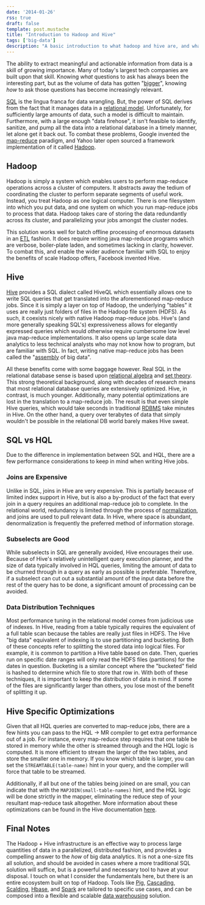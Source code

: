 ```yaml
---
date: '2014-01-26'
rss: true
draft: false
template: post.mustache
title: "Introduction to Hadoop and Hive"
tags: ['big-data']
description: "A basic introduction to what hadoop and hive are, and what they are used for in contrast with a more traditional relational storage system."
---
```



The ability to extract meaningful and actionable information from data is a skill of growing importance. Many of today's largest tech companies are built upon that skill. Knowing _what_ questions to ask has always been the interesting part, but as the volume of data has gotten "[bigger](http://en.wikipedia.org/wiki/Big_data)", knowing _how_ to ask those questions has become increasingly relevant.

[SQL](http://en.wikipedia.org/wiki/SQL) is the lingua franca for data wrangling. But, the power of SQL derives from the fact that it manages data in a [relational model](http://en.wikipedia.org/wiki/Relational_model). Unfortunately, for sufficiently large amounts of data, such a model is difficult to maintain. Furthermore, with a large enough "data firehose", it isn't feasible to identify, sanitize, and pump all the data into a relational database in a timely manner, let alone get it back out. To combat these problems, Google invented the [map-reduce](http://research.google.com/archive/mapreduce.html) paradigm, and Yahoo later open sourced a framework implementation of it called [Hadoop](http://en.wikipedia.org/wiki/Apache_Hadoop).


## Hadoop

Hadoop is simply a system which enables users to perform map-reduce operations across a cluster of computers. It abstracts away the tedium of coordinating the cluster to perform separate segments of useful work. Instead, you treat Hadoop as one logical computer. There is one filesystem into which you put data, and one system on which you run map-reduce jobs to process that data. Hadoop takes care of storing the data redundantly across its cluster, and parallelizing your jobs amongst the cluster nodes.

This solution works well for batch offline processing of enormous datasets in an [ETL](http://en.wikipedia.org/wiki/Extract,_transform,_load) fashion. It does require writing java map-reduce programs which are verbose, boiler-plate laden, and sometimes lacking in clarity, however. To combat this, and enable the wider audience familiar with SQL to enjoy the benefits of scale Hadoop offers, Facebook invented Hive.


## Hive

[Hive](http://hive.apache.org/) provides a SQL dialect called HiveQL which essentially allows one to write SQL queries that get translated into the aforementioned map-reduce jobs. Since it is simply a layer on top of Hadoop, the underlying "tables" it uses are really just folders of files in the Hadoop file system (HDFS). As such, it coexists nicely with native Hadoop map-reduce jobs. Hive's (and more generally speaking SQL's) expressiveness allows for elegantly expressed queries which would otherwise require cumbersome low level java map-reduce implementations. It also opens up large scale data analytics to less technical analysts who may not know how to program, but are familiar with SQL. In fact, writing native map-reduce jobs has been called the "[assembly](http://en.wikipedia.org/wiki/Assembly_language) of big data".

All these benefits come with some baggage however. Real SQL in the relational database sense is based upon [relational algebra](http://en.wikipedia.org/wiki/Relational_algebra) and [set theory](http://en.wikipedia.org/wiki/Set_theory). This strong theoretical background, along with decades of research means that most relational database queries are extensively optimized. Hive, in contrast, is much younger. Additionally, many potential optimizations are lost in the translation to a map-reduce job. The result is that even simple Hive queries, which would take seconds in traditional [RDBMS](http://en.wikipedia.org/wiki/Relational_database_management_system) take minutes in Hive. On the other hand, a query over terabytes of data that simply wouldn't be possible in the relational DB world barely makes Hive sweat.


## SQL vs HQL

Due to the difference in implementation between SQL and HQL, there are a few performance considerations to keep in mind when writing Hive jobs.

### Joins are Expensive
Unlike in SQL, joins in Hive are very expensive. This is partially because of limited index support in Hive, but is also a by-product of the fact that every join in a query requires an additional map-reduce job to complete. In the relational world, redundancy is limited through the process of [normalization](http://en.wikipedia.org/wiki/Database_normalization), and joins are used to pull relevant data. In Hive, where space is abundant, denormalization is frequently the preferred method of information storage.

### Subselects are Good
While subselects in SQL are generally avoided, Hive encourages their use. Because of Hive's relatively unintelligent query execution planner, and the size of data typically involved in HQL queries, limiting the amount of data to be churned through in a query as early as possible is preferable. Therefore, if a subselect can cut out a substantial amount of the input data before the rest of the query has to be done, a significant amount of processing can be avoided.

### Data Distribution Techniques
Most performance tuning in the relational model comes from judicious use of indexes. In Hive, reading from a table typically requires the equivalent of a full table scan because the tables are really just files in HDFS. The Hive "big data" equivalent of indexing is to use partitioning and bucketing. Both of these concepts refer to splitting the stored data into logical files. For example, it is common to partition a Hive table based on date. Then, queries run on specific date ranges will only read the HDFS files (partitions) for the dates in question. Bucketing is a similar concept where the "bucketed" field is hashed to determine which file to store that row in. With both of these techniques, it is important to keep the distribution of data in mind. If some of the files are significantly larger than others, you lose most of the benefit of splitting it up.


## Hive Specific Optimizations

Given that all HQL queries are converted to map-reduce jobs, there are a few hints you can pass to the HQL -> MR compiler to get extra performance out of a job. For instance, every map-reduce step requires that one table be stored in memory while the other is streamed through and the HQL logic is computed. It is more efficient to stream the larger of the two tables, and store the smaller one in memory. If you know which table is larger, you can set the `STREAMTABLE(table-name)` hint in your query, and the compiler will force that table to be streamed.

Additionally, if all but one of the tables being joined on are small, you can indicate that with the `MAPJOIN(small-table-names)` hint, and the HQL logic will be done strictly in the mapper, eliminating the reduce step of your resultant map-reduce task altogether. More information about these optimizations can be found in the Hive documentation [here](https://cwiki.apache.org/confluence/display/Hive/LanguageManual+Joins).


## Final Notes

The Hadoop + Hive infrastructure is an effective way to process large quantities of data in a parallelized, distributed fashion, and provides a compelling answer to the _how_ of big data analytics. It is not a one-size fits all solution, and should be avoided in cases where a more traditional SQL solution will suffice, but is a powerful and necessary tool to have at your disposal. I touch on what I consider the fundamentals here, but there is an entire ecosystem built on top of Hadoop. Tools like [Pig](https://pig.apache.org/), [Cascading](http://www.cascading.org/), [Scalding](https://github.com/twitter/scalding), [Hbase](http://hbase.apache.org/), and [Spark](http://spark.incubator.apache.org/) are tailored to specific use cases, and can be composed into a flexible and scalable [data warehousing](http://en.wikipedia.org/wiki/Data_warehouse) solution.
